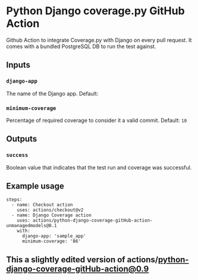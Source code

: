 # Python Django coverage.py GitHub Action

Github Action to integrate Coverage.py with Django on every pull request. It comes with a bundled PostgreSQL DB to run the test against.

## Inputs

### `django-app`

The name of the Django app.
Default:

### `minimum-coverage`

Percentage of required coverage to consider it a valid commit.
Default: `10`

## Outputs

### `success`

Boolean value that indicates that the test run and coverage was successful.

## Example usage
    steps:
      - name: Checkout action
        uses: actions/checkout@v2
      - name: Django Coverage action
        uses: actions/python-django-coverage-gitHub-action-unmanagedmodels@0.1
        with:
          django-app: 'sample_app'
          minimum-coverage: '86'


## This a slightly edited version of actions/python-django-coverage-gitHub-action@0.9
